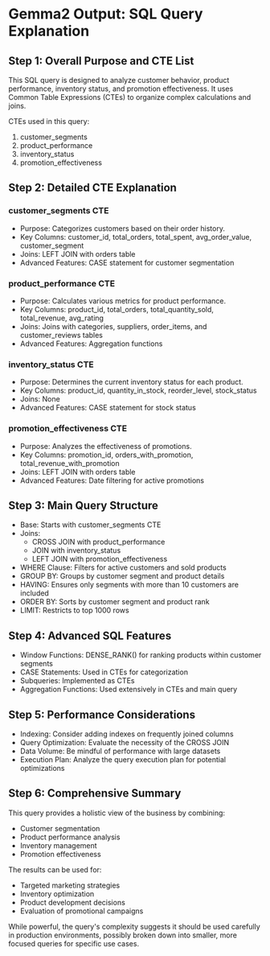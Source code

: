 # Gemma2 Output: SQL Query Explanation

## Step 1: Overall Purpose and CTE List

This SQL query is designed to analyze customer behavior, product performance, inventory status, and promotion effectiveness. It uses Common Table Expressions (CTEs) to organize complex calculations and joins.

CTEs used in this query:
1. customer_segments
2. product_performance
3. inventory_status
4. promotion_effectiveness

## Step 2: Detailed CTE Explanation

### customer_segments CTE
- Purpose: Categorizes customers based on their order history.
- Key Columns: customer_id, total_orders, total_spent, avg_order_value, customer_segment
- Joins: LEFT JOIN with orders table
- Advanced Features: CASE statement for customer segmentation

### product_performance CTE
- Purpose: Calculates various metrics for product performance.
- Key Columns: product_id, total_orders, total_quantity_sold, total_revenue, avg_rating
- Joins: Joins with categories, suppliers, order_items, and customer_reviews tables
- Advanced Features: Aggregation functions

### inventory_status CTE
- Purpose: Determines the current inventory status for each product.
- Key Columns: product_id, quantity_in_stock, reorder_level, stock_status
- Joins: None
- Advanced Features: CASE statement for stock status

### promotion_effectiveness CTE
- Purpose: Analyzes the effectiveness of promotions.
- Key Columns: promotion_id, orders_with_promotion, total_revenue_with_promotion
- Joins: LEFT JOIN with orders table
- Advanced Features: Date filtering for active promotions

## Step 3: Main Query Structure

- Base: Starts with customer_segments CTE
- Joins: 
  - CROSS JOIN with product_performance
  - JOIN with inventory_status
  - LEFT JOIN with promotion_effectiveness
- WHERE Clause: Filters for active customers and sold products
- GROUP BY: Groups by customer segment and product details
- HAVING: Ensures only segments with more than 10 customers are included
- ORDER BY: Sorts by customer segment and product rank
- LIMIT: Restricts to top 1000 rows

## Step 4: Advanced SQL Features

- Window Functions: DENSE_RANK() for ranking products within customer segments
- CASE Statements: Used in CTEs for categorization
- Subqueries: Implemented as CTEs
- Aggregation Functions: Used extensively in CTEs and main query

## Step 5: Performance Considerations

- Indexing: Consider adding indexes on frequently joined columns
- Query Optimization: Evaluate the necessity of the CROSS JOIN
- Data Volume: Be mindful of performance with large datasets
- Execution Plan: Analyze the query execution plan for potential optimizations

## Step 6: Comprehensive Summary

This query provides a holistic view of the business by combining:
- Customer segmentation
- Product performance analysis
- Inventory management
- Promotion effectiveness

The results can be used for:
- Targeted marketing strategies
- Inventory optimization
- Product development decisions
- Evaluation of promotional campaigns

While powerful, the query's complexity suggests it should be used carefully in production environments, possibly broken down into smaller, more focused queries for specific use cases.
